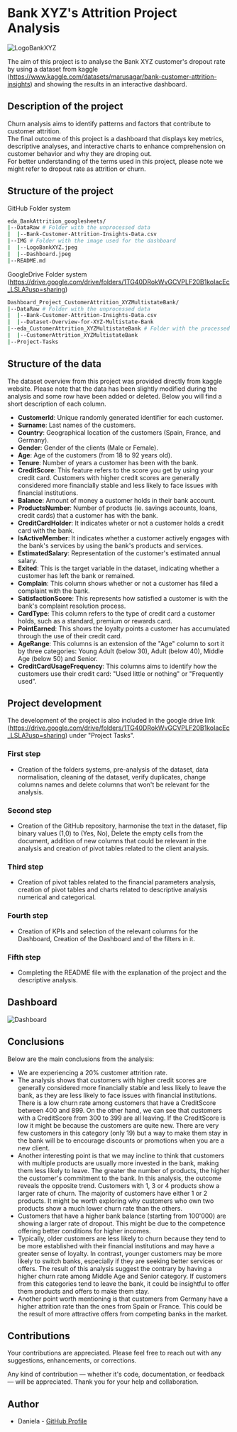 # Bank XYZ's Attrition Project Analysis


![LogoBankXYZ](https://github.com/user-attachments/assets/70072b7d-c39f-4583-acf3-02f22dc76412)



The aim of this project is to analyse the Bank XYZ customer's dropout rate by using a dataset from kaggle (https://www.kaggle.com/datasets/marusagar/bank-customer-attrition-insights) and showing the results in an interactive dashboard. 

## Description of the project
Churn analysis aims to identify patterns and factors that contribute to customer attrition.   
The final outcome of this project is a dashboard that displays key metrics, descriptive analyses, and interactive charts to enhance comprehension on customer behavior and why they are droping out.   
For better understanding of the terms used in this project, please note we might refer to dropout rate as attrition or churn.

## Structure of the project

GitHub Folder system
```bash
eda_BankAttrition_googlesheets/
|--DataRaw # Folder with the unprocessed data
|  |--Bank-Customer-Attrition-Insights-Data.csv
|--IMG # Folder with the image used for the dashboard
|  |--LogoBankXYZ.jpeg
|  |--Dashboard.jpeg
|--README.md
```
GoogleDrive Folder system (https://drive.google.com/drive/folders/1TG40DRokWvGCVPLF20B1koIacEc_LSLA?usp=sharing)
```bash
Dashboard_Project_CustomerAttrition_XYZMultistateBank/
|--DataRaw # Folder with the unprocessed data
|  |--Bank-Customer-Attrition-Insights-Data.csv
|  |--Dataset-Overview-for-XYZ-Multistate-Bank
|--eda_CustomerAttrition_XYZMultistateBank # Folder with the processed data and the final dashboard
|  |--CustomerAttrition_XYZMultistateBank
|--Project-Tasks 
```

## Structure of the data
The dataset overview from this project was provided directly from kaggle website. Please note that the data has been slightly modified during the analysis and some row have been added or deleted. Below you will find a short description of each column. 

- **CustomerId**: Unique randomly generated identifier for each customer.
- **Surname**: Last names of the customers. 
- **Country**: Geographical location of the customers (Spain, France, and Germany).
- **Gender**: Gender of the clients (Male or Female).
- **Age**: Age of the customers (from 18 to 92 years old).
- **Tenure**: Number of years a customer has been with the bank. 
- **CreditScore**: This feature refers to the score you get by using your credit card. Customers with higher credit scores are generally considered more financially stable and less likely to face issues with financial institutions. 
- **Balance**: Amount of money a customer holds in their bank account.
- **ProductsNumber**: Number of products (ie. savings accounts, loans, credit cards) that a customer has with the bank. 
- **CreditCardHolder**: It indicates wheter or not a customer holds a credit card with the bank. 
- **IsActiveMember**: It indicates whether a customer actively engages with the bank's services by using the bank's products and services. 
- **EstimatedSalary**: Representation of the customer's estimated annual salary.
- **Exited**: This is the target variable in the dataset, indicating whether a customer has left the bank or remained. 
- **Complain**: This column shows whether or not a customer has filed a complaint with the bank.
- **SatisfactionScore**: This represents how satisfied a customer is with the bank's complaint resolution process.
- **CardType**: This column refers to the type of credit card a customer holds, such as a standard, premium or rewards card. 
- **PointEarned**: This shows the loyalty points a customer has accumulated through the use of their credit card.
- **AgeRange**: This columns is an extension of the "Age" column to sort it by three categories: Young Adult (below 30), Adult (below 40), Middle Age (below 50) and Senior. 
- **CreditCardUsageFrequency**: This columns aims to identify how the customers use their credit card: "Used little or nothing" or "Frequently used".

## Project development
The development of the project is also included in the google drive link (https://drive.google.com/drive/folders/1TG40DRokWvGCVPLF20B1koIacEc_LSLA?usp=sharing) under "Project Tasks".

### First step
- Creation of the folders systems, pre-analysis of the dataset, data normalisation, cleaning of the dataset, verify duplicates, change columns names and delete columns that won't be relevant for the analysis. 

### Second step
- Creation of the GitHub repository, harmonise the text in the dataset, flip binary values (1,0) to (Yes, No), Delete the empty cells from the document, addition of new columns that could be relevant in the analysis and creation of pivot tables related to the client analysis. 

### Third step
- Creation of pivot tables related to the financial parameters analysis, creation of pivot tables and charts related to descriptive analysis numerical and categorical.

### Fourth step
- Creation of KPIs and selection of the relevant columns for the Dashboard, Creation of the Dashboard and of the filters in it.

### Fifth step
- Completing the README file with the explanation of the project and the descriptive analysis.

## Dashboard
![Dashboard](https://github.com/user-attachments/assets/e7d2b8a3-2044-4f62-ab1b-42a823d8f0be)


## Conclusions
Below are the main conclusions from the analysis:

- We are experiencing a 20% customer attrition rate.
- The analysis shows that customers with higher credit scores are generally considered more financially stable and less likely to leave the bank, as they are less likely to face issues with financial institutions. There is a low churn rate among customers that have a CreditScore between 400 and 899. On the other hand, we can see that customers with a CreditScore from 300 to 399 are all leaving. If the CreditScore is low it might be because the customers are quite new. There are very few customers in this category (only 19) but a way to make them stay in the bank will be to encourage discounts or promotions when you are a new client. 
- Another interesting point is that we may incline to think that customers with multiple products are usually more invested in the bank, making them less likely to leave. The greater the number of products, the higher the customer's commitment to the bank. In this analysis, the outcome reveals the opposite trend. Customers with 1, 3 or 4 products show a larger rate of churn. The majority of customers have either 1 or 2 products. It might be worth exploring why customers who own two products show a much lower churn rate than the others.
- Customers that have a higher bank balance (starting from 100'000) are showing a larger rate of dropout. This might be due to the competence offering better conditions for higher incomes. 
- Typically, older customers are less likely to churn because they tend to be more established with their financial institutions and may have a greater sense of loyalty. In contrast, younger customers may be more likely to switch banks, especially if they are seeking better services or offers. The result of this analysis suggest the contrary by having a higher churn rate among Middle Age and Senior category. If customers from this categories tend to leave the bank, it could be insightful to offer them products and offers to make them stay. 
- Another point worth mentioning is that customers from Germany have a higher attrition rate than the ones from Spain or France. This could be the result of more attractive offers from competing banks in the market. 

## Contributions
Your contributions are appreciated. Please feel free to reach out with any suggestions, enhancements, or corrections.  

Any kind of contribution — whether it's code, documentation, or feedback — will be appreciated. Thank you for your help and collaboration.

## Author
- Daniela - [GitHub Profile](https://github.com/danielamichellod)


